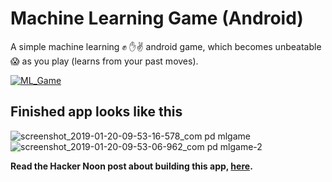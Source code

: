 # Machine Learning Game (Android)

A simple machine learning ✊ ✋✌️ android game, which becomes unbeatable 😱 as you play (learns from your past moves).

[![ML_Game](https://img.shields.io/badge/Pradyuman7-ML_Game-blue.svg?style=plastic)](https://github.com/Pradyuman7/MachineLearning-Game)

## Finished app looks like this
![screenshot_2019-01-20-09-53-16-578_com pd mlgame](https://user-images.githubusercontent.com/41565823/51437119-dde72d80-1c99-11e9-8685-58ff09f02a99.jpg)
![screenshot_2019-01-20-09-53-06-962_com pd mlgame-2](https://user-images.githubusercontent.com/41565823/51437120-dde72d80-1c99-11e9-9709-0e53fc7e7676.jpg)

**Read the Hacker Noon post about building this app, [here](https://hackernoon.com/how-to-make-a-machine-learning-android-game-from-scratch-82d9406a7635).**
